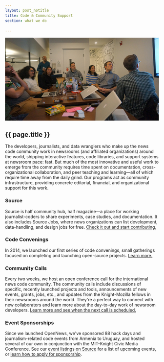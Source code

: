 ```yaml
---
layout: post_notitle
title: Code & Community Support
section: what we do

---
```

<img src="/media/img/community.jpg" class="topline">
<h2>{{ page.title }}</h2>
<p class="bodybig">The developers, journalists, and data wranglers who make up the news code community work in newsrooms (and affiliated organizations) around the world, shipping interactive features, code libraries, and support systems at newsroom pace: fast. But much of the most innovative and useful work to emerge from the community requires time spent on documentation, cross-organizational collaboration, and peer teaching and learning—all of which require time away from the daily grind. Our programs act as community infrastructure, providing concrete editorial, financial, and organizational support for this work. </p>

### Source
Source is half community hub, half magazine—a place for working journalist-coders to share experiments, case studies, and documentation. It also includes Source Jobs, where news organizations can list development, data-handling, and design jobs for free. [Check it out and start contributing.](http://source.opennews.org/)

### Code Convenings

In 2014, we launched our first series of code convenings, small gatherings focused on completing and launching open-source projects. [Learn more.](convenings.html)

### Community Calls 

Every two weeks, we host an open conference call for the international news code community. The community calls include discussions of specific, recently launched projects and tools, announcements of new events, grants, jobs, etc., and updates from the Knight-Mozilla fellows in their newsrooms around the world. They're a perfect way to connect with new collaborators and learn more about the day-to-day work of newsroom developers. [Learn more and see when the next call is scheduled.](calls.html)

### Event Sponsorships

Since we launched OpenNews, we've sponsored 88 hack days and journalism-related code events from Armenia to Uruguay, and hosted several of our own in conjunction with the MIT-Knight Civic Media Conference. See our [event listings on Source](https://source.opennews.org/en-US/articles/tags/events/) for a list of upcoming events, or [learn how to apply for sponsorship](/getinvolved/).
